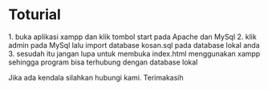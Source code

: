 <h1>Toturial</h1>
1. buka aplikasi xampp dan klik tombol start pada Apache dan MySql
2. klik admin pada MySql lalu import database kosan.sql pada database lokal anda
3. sesudah itu jangan lupa untuk membuka index.html menggunakan xampp sehingga program bisa terhubung dengan database lokal


Jika ada kendala silahkan hubungi kami. Terimakasih
